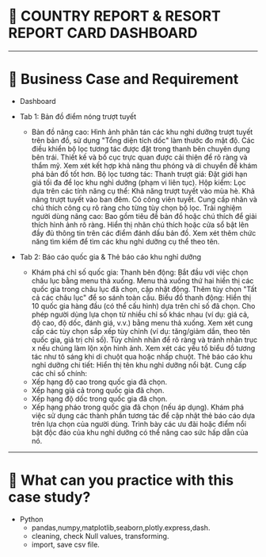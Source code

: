 # 🛒 COUNTRY REPORT & RESORT REPORT CARD DASHBOARD

---

# :briefcase: Business Case and Requirement
* Dashboard

- Tab 1: Bản đồ điểm nóng trượt tuyết

  - Bản đồ nâng cao:
  Hình ảnh phân tán các khu nghỉ dưỡng trượt tuyết trên bản đồ, sử dụng "Tổng diện tích dốc" làm thước đo mật độ.
  Các điều khiển bộ lọc tương tác được đặt trong thanh bên chuyên dụng bên trái.
  Thiết kế và bố cục trực quan được cải thiện để rõ ràng và thẩm mỹ.
  Xem xét kết hợp khả năng thu phóng và di chuyển để khám phá bản đồ tốt hơn.
  Bộ lọc tương tác:
  Thanh trượt giá: Đặt giới hạn giá tối đa để lọc khu nghỉ dưỡng (phạm vi liên tục).
  Hộp kiểm: Lọc dựa trên các tính năng cụ thể:
  Khả năng trượt tuyết vào mùa hè.
  Khả năng trượt tuyết vào ban đêm.
  Có công viên tuyết.
  Cung cấp nhãn và chú thích công cụ rõ ràng cho từng tùy chọn bộ lọc.
  Trải nghiệm người dùng nâng cao:
  Bao gồm tiêu đề bản đồ hoặc chú thích để giải thích hình ảnh rõ ràng.
  Hiển thị nhãn chú thích hoặc cửa sổ bật lên đầy đủ thông tin trên các điểm đánh dấu bản đồ.
  Xem xét thêm chức năng tìm kiếm để tìm các khu nghỉ dưỡng cụ thể theo tên.
- Tab 2: Báo cáo quốc gia & Thẻ báo cáo khu nghỉ dưỡng

  - Khám phá chỉ số quốc gia:
  Thanh bên động:
  Bắt đầu với việc chọn châu lục bằng menu thả xuống.
  Menu thả xuống thứ hai hiển thị các quốc gia trong châu lục đã chọn, cập nhật động.
  Thêm tùy chọn "Tất cả các châu lục" để so sánh toàn cầu.
  Biểu đồ thanh động:
  Hiển thị 10 quốc gia hàng đầu (có thể cấu hình) dựa trên chỉ số đã chọn.
  Cho phép người dùng lựa chọn từ nhiều chỉ số khác nhau (ví dụ: giá cả, độ cao, độ dốc, đánh giá, v.v.) bằng menu thả xuống.
  Xem xét cung cấp các tùy chọn sắp xếp tùy chỉnh (ví dụ: tăng/giảm dần, theo tên quốc gia, giá trị chỉ số).
  Tùy chỉnh nhãn để rõ ràng và tránh nhãn trục x nếu chúng làm lộn xộn hình ảnh.
  Xem xét các yếu tố biểu đồ tương tác như tô sáng khi di chuột qua hoặc nhấp chuột.
  Thẻ báo cáo khu nghỉ dưỡng chi tiết:
  Hiển thị tên khu nghỉ dưỡng nổi bật.
  Cung cấp các chỉ số chính:
  - Xếp hạng độ cao trong quốc gia đã chọn.
  - Xếp hạng giá cả trong quốc gia đã chọn.
  - Xếp hạng độ dốc trong quốc gia đã chọn.
  - Xếp hạng pháo trong quốc gia đã chọn (nếu áp dụng).
  Khám phá việc sử dụng các thành phần tương tác để cập nhật thẻ báo cáo dựa trên lựa chọn của người dùng.
  Trình bày các ưu đãi hoặc điểm nổi bật độc đáo của khu nghỉ dưỡng có thể nâng cao sức hấp dẫn của nó.




---

# 🧾 What can you practice with this case study?
- Python
  - pandas,numpy,matplotlib,seaborn,plotly.express,dash.
  - cleaning, check Null values, transforming.
  - import, save csv file. 

